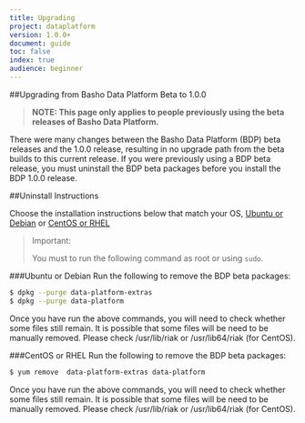```yaml
---
title: Upgrading
project: dataplatform
version: 1.0.0+
document: guide
toc: false
index: true
audience: beginner
---
```


##Upgrading from Basho Data Platform Beta to 1.0.0

>**NOTE: 
>This page only applies to people previously using the beta releases of Basho Data Platform.**


There were many changes between the Basho Data Platform (BDP) beta releases and the 1.0.0 release, resulting in no upgrade path from the beta builds to this current release. If you were previously using a BDP beta release, you must uninstall the BDP beta packages before you install the BDP 1.0.0 release.

##Uninstall Instructions

Choose the installation instructions below that match your OS, [Ubuntu or Debian](#ubuntu-or-debian) or [CentOS or RHEL](#centos-or-rhel)

>Important: 
>
>You must to run the following command as root or using `sudo`.

###Ubuntu or Debian
Run the following to remove the BDP beta packages:

```bash
$ dpkg --purge data-platform-extras
$ dpkg --purge data-platform
```

Once you have run the above commands, you will need to check whether some files still remain. It is possible that some files will be need to be manually removed. Please check /usr/lib/riak or /usr/lib64/riak (for CentOS).

###CentOS or RHEL
Run the following to remove the BDP beta packages:

```bash
$ yum remove  data-platform-extras data-platform
```

Once you have run the above commands, you will need to check whether some files still remain. It is possible that some files will be need to be manually removed. Please check /usr/lib/riak or /usr/lib64/riak (for CentOS).
